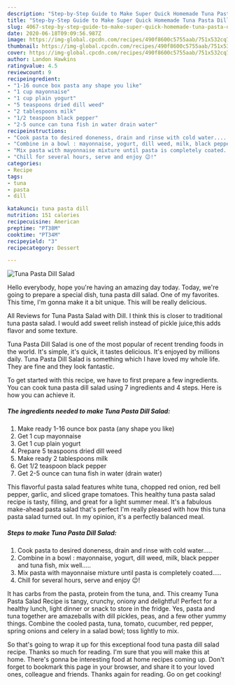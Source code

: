 ```yaml
---
description: "Step-by-Step Guide to Make Super Quick Homemade Tuna Pasta Dill Salad"
title: "Step-by-Step Guide to Make Super Quick Homemade Tuna Pasta Dill Salad"
slug: 4067-step-by-step-guide-to-make-super-quick-homemade-tuna-pasta-dill-salad
date: 2020-06-18T09:09:56.987Z
image: https://img-global.cpcdn.com/recipes/490f8600c5755aab/751x532cq70/tuna-pasta-dill-salad-recipe-main-photo.jpg
thumbnail: https://img-global.cpcdn.com/recipes/490f8600c5755aab/751x532cq70/tuna-pasta-dill-salad-recipe-main-photo.jpg
cover: https://img-global.cpcdn.com/recipes/490f8600c5755aab/751x532cq70/tuna-pasta-dill-salad-recipe-main-photo.jpg
author: Landon Hawkins
ratingvalue: 4.5
reviewcount: 9
recipeingredient:
- "1-16 ounce box pasta any shape you like"
- "1 cup mayonnaise"
- "1 cup plain yogurt"
- "5 teaspoons dried dill weed"
- "2 tablespoons milk"
- "1/2 teaspoon black pepper"
- "2-5 ounce can tuna fish in water drain water"
recipeinstructions:
- "Cook pasta to desired doneness, drain and rinse with cold water....."
- "Combine in a bowl : mayonnaise, yogurt, dill weed, milk, black pepper and tuna fish, mix well....."
- "Mix pasta with mayonnaise mixture until pasta is completely coated....."
- "Chill for several hours, serve and enjoy 😉!"
categories:
- Recipe
tags:
- tuna
- pasta
- dill

katakunci: tuna pasta dill 
nutrition: 151 calories
recipecuisine: American
preptime: "PT38M"
cooktime: "PT34M"
recipeyield: "3"
recipecategory: Dessert

---
```



![Tuna Pasta Dill Salad](https://img-global.cpcdn.com/recipes/490f8600c5755aab/751x532cq70/tuna-pasta-dill-salad-recipe-main-photo.jpg)

Hello everybody, hope you're having an amazing day today. Today, we're going to prepare a special dish, tuna pasta dill salad. One of my favorites. This time, I'm gonna make it a bit unique. This will be really delicious.

All Reviews for Tuna Pasta Salad with Dill. I think this is closer to traditional tuna pasta salad. I would add sweet relish instead of pickle juice,this adds flavor and some texture.

Tuna Pasta Dill Salad is one of the most popular of recent trending foods in the world. It's simple, it's quick, it tastes delicious. It's enjoyed by millions daily. Tuna Pasta Dill Salad is something which I have loved my whole life. They are fine and they look fantastic.


To get started with this recipe, we have to first prepare a few ingredients. You can cook tuna pasta dill salad using 7 ingredients and 4 steps. Here is how you can achieve it.

<!--inarticleads1-->

##### The ingredients needed to make Tuna Pasta Dill Salad:

1. Make ready 1-16 ounce box pasta (any shape you like)
1. Get 1 cup mayonnaise
1. Get 1 cup plain yogurt
1. Prepare 5 teaspoons dried dill weed
1. Make ready 2 tablespoons milk
1. Get 1/2 teaspoon black pepper
1. Get 2-5 ounce can tuna fish in water (drain water)


This flavorful pasta salad features white tuna, chopped red onion, red bell pepper, garlic, and sliced grape tomatoes. This healthy tuna pasta salad recipe is tasty, filling, and great for a light summer meal. It&#39;s a fabulous make-ahead pasta salad that&#39;s perfect I&#39;m really pleased with how this tuna pasta salad turned out. In my opinion, it&#39;s a perfectly balanced meal. 

<!--inarticleads2-->

##### Steps to make Tuna Pasta Dill Salad:

1. Cook pasta to desired doneness, drain and rinse with cold water.....
1. Combine in a bowl : mayonnaise, yogurt, dill weed, milk, black pepper and tuna fish, mix well.....
1. Mix pasta with mayonnaise mixture until pasta is completely coated.....
1. Chill for several hours, serve and enjoy 😉!


It has carbs from the pasta, protein from the tuna, and. This creamy Tuna Pasta Salad Recipe is tangy, crunchy, oniony and delightful! Perfect for a healthy lunch, light dinner or snack to store in the fridge. Yes, pasta and tuna together are amazeballs with dill pickles, peas, and a few other yummy things. Combine the cooled pasta, tuna, tomato, cucumber, red pepper, spring onions and celery in a salad bowl; toss lightly to mix. 

So that's going to wrap it up for this exceptional food tuna pasta dill salad recipe. Thanks so much for reading. I'm sure that you will make this at home. There's gonna be interesting food at home recipes coming up. Don't forget to bookmark this page in your browser, and share it to your loved ones, colleague and friends. Thanks again for reading. Go on get cooking!
